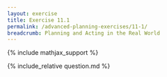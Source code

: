 ```yaml
---
layout: exercise
title: Exercise 11.1
permalink: /advanced-planning-exercises/11-1/
breadcrumb: Planning and Acting in the Real World
---
```


{% include mathjax_support %}

<div><i class="arrow-up loader" data-chapter="advanced-planning-exercises" data-exercise="ex_1" data-rating="0"></i></div>
{% include_relative question.md %}
